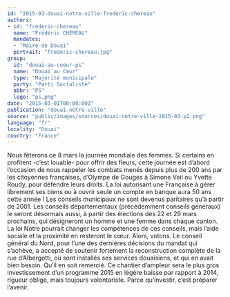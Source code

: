 ```yaml
---
id: "2015-03-douai-notre-ville-frederic-chereau"
authors:
- id: "frederic-chereau"
  name: "Frédéric CHÉREAU"
  mandates: 
  - "Maire de Douai"
  portrait: "frederic-chereau.jpg"
group:
  id: "douai-au-coeur-ps"
  name: "Douai au Cœur"
  type: "Majorité municipale"
  party: "Parti Socialiste"
  abbr: "PS"
  logo: "ps.png"
date: "2015-03-01T00:00:00Z"
publication: "douai-notre-ville"
source: "public/images/sources/douai-notre-ville-2015-03-p2.png"
language: "fr"
locality: "Douai"
country: "France"
---
```


Nous fêterons ce 8 mars la journée mondiale des femmes. Si certains en profitent -c’est louable- pour offrir des fleurs, cette journée est d’abord l’occasion de nous rappeler les combats menés depuis plus de 200 ans par les citoyennes françaises, d’Olympe de Gouges à Simone Veil ou Yvette Roudy, pour défendre leurs droits. La loi autorisant une Française à gérer librement ses biens ou à ouvrir seule un compte en banque aura 50 ans cette année !
Les conseils municipaux ne sont devenus paritaires qu’à partir de 2001. Les conseils départementaux (précédemment conseils généraux) le seront désormais aussi, à partir des élections des 22 et 29 mars prochains, qui désigneront un homme et une femme dans chaque canton. La loi Notre pourrait changer les compétences de ces conseils, mais l’aide sociale et la proximité en resteront le cœur. Alors, votons.
Le conseil général du Nord, pour l’une des dernières décisions du mandat qui s’achève, a accepté de soutenir fortement la reconstruction complète de la rue d’Albergotti, où sont installés ses services douaisiens, et qui en avait bien besoin. Qu’il en soit remercié. Ce chantier d’ampleur sera le plus gros investissement d’un programme 2015 en légère baisse par rapport à 2014, rigueur oblige, mais toujours volontariste. Parce qu’investir, c’est préparer l’avenir.

